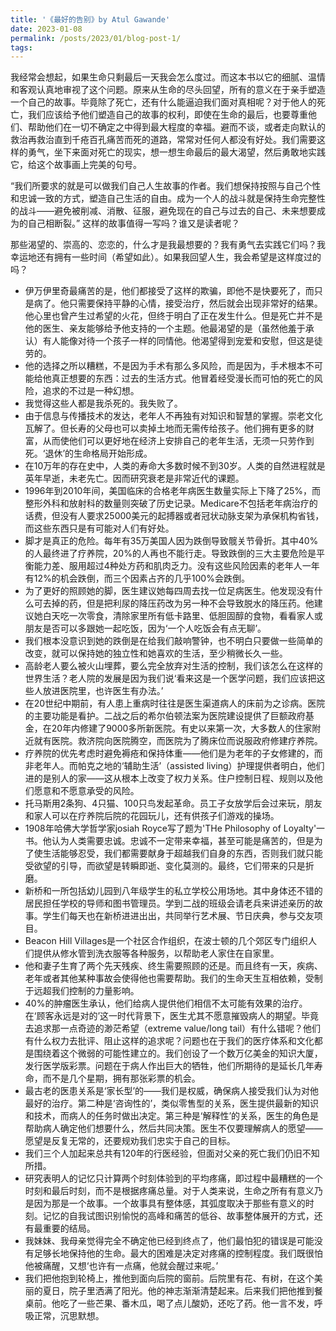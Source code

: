 ```yaml
---
title: '《最好的告别》by Atul Gawande'
date: 2023-01-08
permalink: /posts/2023/01/blog-post-1/
tags:
---
```


我经常会想起，如果生命只剩最后一天我会怎么度过。而这本书以它的细腻、温情和客观认真地审视了这个问题。原来从生命的尽头回望，所有的意义在于亲手塑造一个自己的故事。毕竟除了死亡，还有什么能逼迫我们面对真相呢？对于他人的死亡，我们应该给予他们塑造自己的故事的权利，即使在生命的最后，也要尊重他们、帮助他们在一切不确定之中得到最大程度的幸福。避而不谈，或者走向默认的救治再救治直到千疮百孔痛苦而死的道路，常常对任何人都没有好处。我们需要这样的勇气，坐下来面对死亡的现实，想一想生命最后的最大渴望，然后勇敢地实践它，给这个故事画上完美的句号。

“我们所要求的就是可以做我们自己人生故事的作者。我们想保持按照与自己个性和忠诚一致的方式，塑造自己生活的自由。成为一个人的战斗就是保持生命完整性的战斗——避免被削减、消散、征服，避免现在的自己与过去的自己、未来想要成为的自己相断裂。” 这样的故事值得一写吗？谁又是读者呢？

那些渴望的、崇高的、恋恋的，什么才是我最想要的？我有勇气去实践它们吗？我幸运地还有拥有一些时间（希望如此）。如果我回望人生，我会希望是这样度过的吗？

- 伊万伊里奇最痛苦的是，他们都接受了这样的欺骗，即他不是快要死了，而只是病了。他只需要保持平静的心情，接受治疗，然后就会出现非常好的结果。他心里也曾产生过希望的火花，但终于明白了正在发生什么。但是死亡并不是他的医生、亲友能够给予他支持的一个主题。他最渴望的是（虽然他羞于承认）有人能像对待一个孩子一样的同情他。他渴望得到宠爱和安慰，但这是徒劳的。
- 他的选择之所以糟糕，不是因为手术有那么多风险，而是因为，手术根本不可能给他真正想要的东西：过去的生活方式。他冒着经受漫长而可怕的死亡的风险，追求的不过是一种幻想。
- 我觉得这些人都是我杀死的。我失败了。
- 由于信息与传播技术的发达，老年人不再独有对知识和智慧的掌握。崇老文化瓦解了。但长寿的父母也可以卖掉土地而无需传给孩子。他们拥有更多的财富，从而使他们可以更好地在经济上安排自己的老年生活，无须一只劳作到死。‘退休’的生命格局开始形成。
- 在10万年的存在史中，人类的寿命大多数时候不到30岁。人类的自然进程就是英年早逝，未老先亡。因而研究衰老是非常近代的课题。
- 1996年到2010年间，美国临床的合格老年病医生数量实际上下降了25%，而整形外科和放射科的数量则突破了历史记录。Medicare不包括老年病治疗的话费，但没有人要求25000美元的起搏器或者冠状动脉支架为承保机构省钱，而这些东西只是有可能对人们有好处。
- 脚才是真正的危险。每年有35万美国人因为跌倒导致髋关节骨折。其中40%的人最终进了疗养院，20%的人再也不能行走。导致跌倒的三大主要危险是平衡能力差、服用超过4种处方药和肌肉乏力。没有这些风险因素的老年人一年有12%的机会跌倒，而三个因素占齐的几乎100%会跌倒。
- 为了更好的照顾她的脚，医生建议她每四周去找一位足病医生。他发现没有什么可去掉的药，但是把利尿的降压药改为另一种不会导致脱水的降压药。他建议她白天吃一次零食，清除家里所有低卡路里、低胆固醇的食物，看看家人或朋友是否可以多跟她一起吃饭，因为‘一个人吃饭会有点无聊’。
- 我们根本没意识到她的跌倒是在给我们敲响警钟，也不明白只要做一些简单的改变，就可以保持她的独立性和她喜欢的生活，至少稍微长久一些。
- 高龄老人要么被火山埋葬，要么完全放弃对生活的控制，我们该怎么在这样的世界生活？老人院的发展是因为我们说‘看来这是一个医学问题，我们应该把这些人放进医院里，也许医生有办法。’
- 在20世纪中期前，有人患上重病时往往是医生渠道病人的床前为之诊病。医院的主要功能是看护。二战之后的希尔伯顿法案为医院建设提供了巨额政府基金，在20年内修建了9000多所新医院。有史以来第一次，大多数人的住家附近就有医院。救济院向医院腾空，而医院为了腾床位而说服政府修建疗养院。
- 疗养院的优先考虑时避免褥疮和保持体重——他们是为老年的子女修建的，而非老年人。而帕克之地的‘辅助生活’（assisted living）护理提供者明白，他们进的是别人的家——这从根本上改变了权力关系。住户控制日程、规则以及他们愿意和不愿意承受的风险。
- 托马斯用2条狗、4只猫、100只鸟发起革命。员工子女放学后会过来玩，朋友和家人可以在疗养院后院的花园玩儿，还有供孩子们游戏的操场。
- 1908年哈佛大学哲学家josiah Royce写了题为'THe Philosophy of Loyalty'一书。他认为人类需要忠诚。忠诚不一定带来幸福，甚至可能是痛苦的，但是为了使生活能够忍受，我们都需要献身于超越我们自身的东西，否则我们就只能受欲望的引导，而欲望是转瞬即逝、变化莫测的。最终，它们带来的只是折磨。
- 新桥和一所包括幼儿园到八年级学生的私立学校公用场地。其中身体还不错的居民担任学校的导师和图书管理员。学到二战的班级会请老兵来讲述亲历的故事。学生们每天也在新桥进进出出，共同举行艺术展、节日庆典，参与交友项目。
- Beacon Hill Villages是一个社区合作组织，在波士顿的几个郊区专门组织人们提供从修水管到洗衣服等各种服务，以帮助老人家住在自家里。
- 他和妻子生育了两个先天残疾、终生需要照顾的还是。而且终有一天，疾病、老年或者其他某种事故会使得他也需要帮助。我们的生命天生互相依赖，受制于远超我们控制的力量影响。
- 40%的肿瘤医生承认，他们给病人提供他们相信不太可能有效果的治疗。在‘顾客永远是对的’这一时代背景下，医生尤其不愿意摧毁病人的期望。毕竟去追求那一点奇迹的渺茫希望（extreme value/long tail）有什么错呢？他们有什么权力去批评、阻止这样的追求呢？问题也在于我们的医疗体系和文化都是围绕着这个微弱的可能性建立的。我们创设了一个数万亿美金的知识大厦，发行医学版彩票。问题在于病人作出巨大的牺牲，他们所期待的是延长几年寿命，而不是几个星期，拥有那张彩票的机会。
- 最古老的医患关系是‘家长型’的——我们是权威，确保病人接受我们认为对他最好的治疗。第二种是‘咨询性的’，类似零售型的关系，医生提供最新的知识和技术，而病人的任务时做出决定。第三种是‘解释性’的关系，医生的角色是帮助病人确定他们想要什么，然后共同决策。医生不仅要理解病人的愿望——愿望是反复无常的，还要规劝我们忠实于自己的目标。
- 我们三个人加起来总共有120年的行医经验，但面对父亲的死亡我们仍旧不知所措。
- 研究表明人的记忆只计算两个时刻体验到的平均疼痛，即过程中最糟糕的一个时刻和最后时刻，而不是根据疼痛总量。对于人类来说，生命之所有有意义乃是因为那是一个故事。一个故事具有整体感，其弧度取决于那些有意义的时刻。记忆的自我试图识别愉悦的高峰和痛苦的低谷、故事整体展开的方式，还有最重要的结局。
- 我妹妹、我母亲觉得完全不确定他已经到终点了，他们最怕犯的错误是可能没有足够长地保持他的生命。最大的困难是决定对疼痛的控制程度。我们既很怕他被痛醒，又想‘也许有一点痛，他就会醒过来呢。’
- 我们把他抱到轮椅上，推他到面向后院的窗前。后院里有花、有树，在这个美丽的夏日，院子里洒满了阳光。他的神志渐渐清楚起来。后来我们把他推到餐桌前。他吃了一些芒果、番木瓜，喝了点儿酸奶，还吃了药。他一言不发，呼吸正常，沉思默想。












